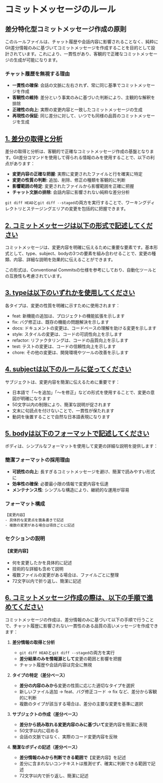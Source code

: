 # コミットメッセージのルール

## 差分特化型コミットメッセージ作成の原則

このルールファイルは、チャット履歴や会話内容に影響されることなく、純粋にGit差分情報のみに基づいてコミットメッセージを作成することを目的として設計されています。これにより、一貫性があり、客観的で正確なコミットメッセージの生成が可能になります。

### チャット履歴を無視する理由
- **一貫性の確保**: 会話の文脈に左右されず、常に同じ基準でコミットメッセージを作成
- **客観性の維持**: 差分という事実のみに基づいた判断により、主観的な解釈を排除
- **正確性の向上**: 実際の変更内容と一致したコミットメッセージの生成
- **再現性の保証**: 同じ差分に対して、いつでも同様の品質のコミットメッセージを生成

## [1. 差分の取得と分析](.cursor/rules/commit_message.mdc#1)

差分の取得と分析は、客観的で正確なコミットメッセージ作成の基盤となります。Git差分コマンドを使用して得られる情報のみを使用することで、以下の利点があります：

- **変更内容の正確な把握**: 実際に変更されたファイルと行を確実に特定
- **変更の性質の判断**: 追加、削除、修正の種類を客観的に判断
- **影響範囲の特定**: 変更されたファイルから影響範囲を正確に把握
- **チャット文脈の排除**: 会話内容に影響されない純粋な差分分析

`git diff HEAD`と`git diff --staged`の両方を実行することで、ワーキングディレクトリとステージングエリアの変更を包括的に把握できます。

## [2. コミットメッセージは以下の形式で記述してください](.cursor/rules/commit_message.mdc#2)

コミットメッセージは、変更内容を明確に伝えるために重要な要素です。基本形式として、type、subject、bodyの3つの要素を組み合わせることで、変更の種類、内容、詳細な説明を効果的に伝えることができます。

この形式は、Conventional Commitsの仕様を参考にしており、自動化ツールとの互換性も考慮されています。

## [3. typeは以下のいずれかを使用してください](.cursor/rules/commit_message.mdc#3)

各タイプは、変更の性質を明確に示すために使用されます：

- feat: 新機能の追加は、プロジェクトの機能拡張を示します
- fix: バグ修正は、既存の機能の問題解決を示します
- docs: ドキュメントの変更は、コードベースの理解を助ける変更を示します
- style: スタイルの変更は、コードの可読性向上を示します
- refactor: リファクタリングは、コードの品質向上を示します
- test: テストの変更は、コードの信頼性向上を示します
- chore: その他の変更は、開発環境やツールの改善を示します

## [4. subjectは以下のルールに従ってください](.cursor/rules/commit_message.mdc#4)

サブジェクトは、変更内容を簡潔に伝えるために重要です：

- 日本語で「〜を追加」「〜を修正」などの形式を使用することで、変更の意図が明確になります
- 50文字以内の制限により、簡潔な説明が促されます
- 文末に句読点を付けないことで、一貫性が保たれます
- 動詞を後置することで自然な日本語表現になります

## [5. bodyは以下のフォーマットで記述してください](.cursor/rules/commit_message.mdc#5)

ボディは、シンプルなフォーマットを使用して変更の詳細な説明を提供します：

### 簡潔フォーマットの採用理由
- **可読性の向上**: 長すぎるコミットメッセージを避け、簡潔で読みやすい形式に
- **効率性の確保**: 必要最小限の情報で変更内容を伝達
- **メンテナンス性**: シンプルな構造により、継続的な運用が容易

### フォーマット構成
```
【変更内容】
- 具体的な変更点を箇条書きで記述
- 複数の変更がある場合は項目ごとに記述
```

### セクションの説明

#### 【変更内容】
- 何を変更したかを具体的に記述
- 技術的な詳細も含めて説明
- 複数ファイルの変更がある場合は、ファイルごとに整理
- 72文字以内で折り返し、簡潔に記述

## [6. コミットメッセージ作成の際は、以下の手順で進めてください](.cursor/rules/commit_message.mdc#6)

コミットメッセージの作成は、差分情報のみに基づいて以下の手順で行うことで、チャット履歴に影響されない一貫性のある品質の高いメッセージを作成できます：

1. **差分情報の取得と分析**
   - `git diff HEAD`と`git diff --staged`の両方を実行
   - **差分結果のみを情報源として**変更の範囲と影響を把握
   - チャット履歴や会話内容は完全に無視

2. **タイプの特定（差分ベース）**
   - **差分の内容のみから**変更の性質に応じた適切なタイプを選択
   - 新しいファイル追加 → feat、バグ修正コード → fix など、差分から客観的に判断
   - 複数のタイプが該当する場合は、差分の主要な変更を基準に選択

3. **サブジェクトの作成（差分ベース）**
   - **差分から読み取れる変更内容のみに基づいて**変更内容を簡潔に表現
   - 50文字以内に収める
   - 会話の文脈ではなく、実際のコード変更内容を反映

4. **簡潔なボディの記述（差分ベース）**
   - **差分情報のみから判断できる範囲で**【変更内容】を記述
   - 差分に含まれないコンテキストは推測せず、確実に判断できる範囲で記述
   - 72文字以内で折り返し、簡潔に記述 